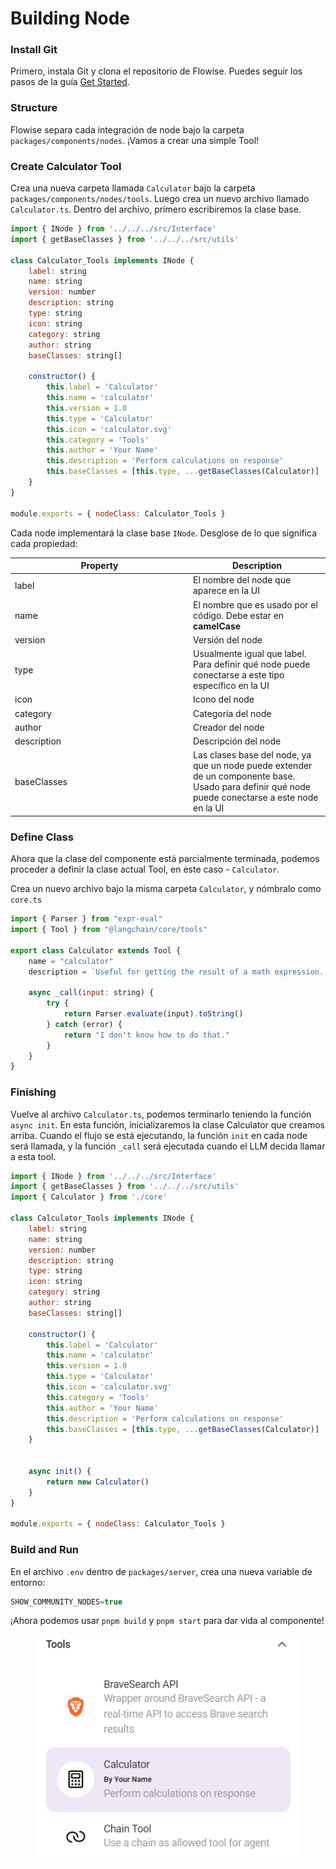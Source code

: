 # Building Node

### Install Git

Primero, instala Git y clona el repositorio de Flowise. Puedes seguir los pasos de la guía [Get Started](../../getting-started/#for-developers).

### Structure

Flowise separa cada integración de node bajo la carpeta `packages/components/nodes`. ¡Vamos a crear una simple Tool!

### Create Calculator Tool

Crea una nueva carpeta llamada `Calculator` bajo la carpeta `packages/components/nodes/tools`. Luego crea un nuevo archivo llamado `Calculator.ts`. Dentro del archivo, primero escribiremos la clase base.

```javascript
import { INode } from '../../../src/Interface'
import { getBaseClasses } from '../../../src/utils'

class Calculator_Tools implements INode {
    label: string
    name: string
    version: number
    description: string
    type: string
    icon: string
    category: string
    author: string
    baseClasses: string[]

    constructor() {
        this.label = 'Calculator'
        this.name = 'calculator'
        this.version = 1.0
        this.type = 'Calculator'
        this.icon = 'calculator.svg'
        this.category = 'Tools'
        this.author = 'Your Name'
        this.description = 'Perform calculations on response'
        this.baseClasses = [this.type, ...getBaseClasses(Calculator)]
    }
}

module.exports = { nodeClass: Calculator_Tools }
```

Cada node implementará la clase base `INode`. Desglose de lo que significa cada propiedad:

<table><thead><tr><th width="271">Property</th><th>Description</th></tr></thead><tbody><tr><td>label</td><td>El nombre del node que aparece en la UI</td></tr><tr><td>name</td><td>El nombre que es usado por el código. Debe estar en <strong>camelCase</strong></td></tr><tr><td>version</td><td>Versión del node</td></tr><tr><td>type</td><td>Usualmente igual que label. Para definir qué node puede conectarse a este tipo específico en la UI</td></tr><tr><td>icon</td><td>Icono del node</td></tr><tr><td>category</td><td>Categoría del node</td></tr><tr><td>author</td><td>Creador del node</td></tr><tr><td>description</td><td>Descripción del node</td></tr><tr><td>baseClasses</td><td>Las clases base del node, ya que un node puede extender de un componente base. Usado para definir qué node puede conectarse a este node en la UI</td></tr></tbody></table>

### Define Class

Ahora que la clase del componente está parcialmente terminada, podemos proceder a definir la clase actual Tool, en este caso - `Calculator`.

Crea un nuevo archivo bajo la misma carpeta `Calculator`, y nómbralo como `core.ts`

```javascript
import { Parser } from "expr-eval"
import { Tool } from "@langchain/core/tools"

export class Calculator extends Tool {
    name = "calculator"
    description = `Useful for getting the result of a math expression. The input to this tool should be a valid mathematical expression that could be executed by a simple calculator.`
 
    async _call(input: string) {
        try {
            return Parser.evaluate(input).toString()
        } catch (error) {
            return "I don't know how to do that."
        }
    }
}
```

### Finishing

Vuelve al archivo `Calculator.ts`, podemos terminarlo teniendo la función `async init`. En esta función, inicializaremos la clase Calculator que creamos arriba. Cuando el flujo se está ejecutando, la función `init` en cada node será llamada, y la función `_call` será ejecutada cuando el LLM decida llamar a esta tool.

```javascript
import { INode } from '../../../src/Interface'
import { getBaseClasses } from '../../../src/utils'
import { Calculator } from './core'

class Calculator_Tools implements INode {
    label: string
    name: string
    version: number
    description: string
    type: string
    icon: string
    category: string
    author: string
    baseClasses: string[]

    constructor() {
        this.label = 'Calculator'
        this.name = 'calculator'
        this.version = 1.0
        this.type = 'Calculator'
        this.icon = 'calculator.svg'
        this.category = 'Tools'
        this.author = 'Your Name'
        this.description = 'Perform calculations on response'
        this.baseClasses = [this.type, ...getBaseClasses(Calculator)]
    }
    
 
    async init() {
        return new Calculator()
    }
}

module.exports = { nodeClass: Calculator_Tools }
```

### Build and Run

En el archivo `.env` dentro de `packages/server`, crea una nueva variable de entorno:

```javascript
SHOW_COMMUNITY_NODES=true
```

¡Ahora podemos usar `pnpm build` y `pnpm start` para dar vida al componente!

<figure><img src="../../.gitbook/assets/image (1) (1) (1) (2).png" alt=""><figcaption></figcaption></figure>
